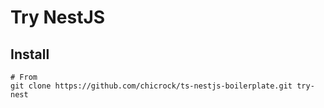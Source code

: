 # Try NestJS

## Install

```
# From
git clone https://github.com/chicrock/ts-nestjs-boilerplate.git try-nest
```
